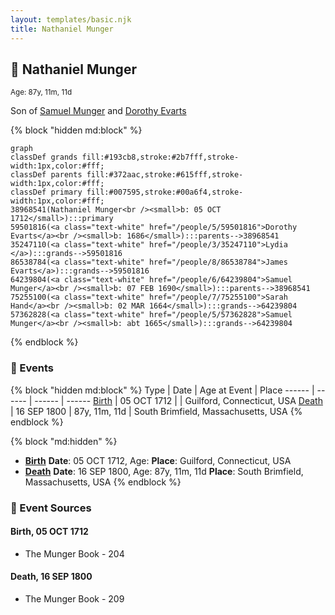 ```yaml
---
layout: templates/basic.njk
title: Nathaniel Munger
---
```

## 🔵 Nathaniel Munger
<small>Age: 87y, 11m, 11d</small>

Son of [Samuel Munger](/people/6/64239804) and [Dorothy Evarts](/people/5/59501816)

{% block "hidden md:block" %}
```mermaid
graph
classDef grands fill:#193cb8,stroke:#2b7fff,stroke-width:1px,color:#fff;
classDef parents fill:#372aac,stroke:#615fff,stroke-width:1px,color:#fff;
classDef primary fill:#007595,stroke:#00a6f4,stroke-width:1px,color:#fff;
38968541(Nathaniel Munger<br /><small>b: 05 OCT 1712</small>):::primary
59501816(<a class="text-white" href="/people/5/59501816">Dorothy Evarts</a><br /><small>b: 1686</small>):::parents-->38968541
35247110(<a class="text-white" href="/people/3/35247110">Lydia </a>):::grands-->59501816
86538784(<a class="text-white" href="/people/8/86538784">James Evarts</a>):::grands-->59501816
64239804(<a class="text-white" href="/people/6/64239804">Samuel Munger</a><br /><small>b: 07 FEB 1690</small>):::parents-->38968541
75255100(<a class="text-white" href="/people/7/75255100">Sarah Hand</a><br /><small>b: 02 MAR 1664</small>):::grands-->64239804
57362828(<a class="text-white" href="/people/5/57362828">Samuel Munger</a><br /><small>b: abt 1665</small>):::grands-->64239804
```
{% endblock %}

### 📆 Events

{% block "hidden md:block" %}
Type | Date | Age at Event | Place
------ | ------ | ------ | ------
[Birth](#event-event-2) | 05 OCT 1712 |  | Guilford, Connecticut, USA
[Death](#event-event-3) | 16 SEP 1800 | 87y, 11m, 11d | South Brimfield, Massachusetts, USA
{% endblock %}

{% block "md:hidden" %}
- **[Birth](#event-event-2)**
**Date**: 05 OCT 1712, Age:
**Place**: Guilford, Connecticut, USA
- **[Death](#event-event-3)**
**Date**: 16 SEP 1800, Age: 87y, 11m, 11d
**Place**: South Brimfield, Massachusetts, USA
{% endblock %}

### 📰 Event Sources

#### <a id="event-event-2"></a> Birth, 05 OCT 1712
* The Munger Book  - 204

#### <a id="event-event-3"></a> Death, 16 SEP 1800
* The Munger Book  - 209